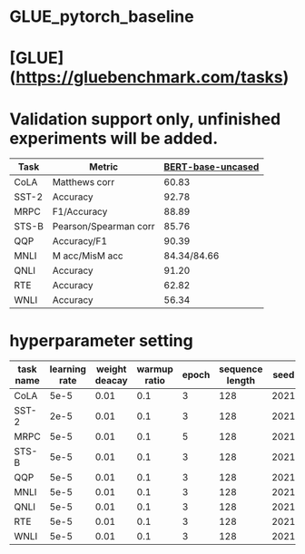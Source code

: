 # GLUE_pytorch_baseline


# [GLUE] (https://gluebenchmark.com/tasks)

# Validation support only, unfinished experiments will be added.

| Task  | Metric                       | [BERT-base-uncased](https://huggingface.co/bert-base-uncased)|
|-------|------------------------------|--------|
| CoLA  | Matthews corr                | 60.83 |
| SST-2 | Accuracy                     | 92.78 |
| MRPC  | F1/Accuracy                  | 88.89 |
| STS-B | Pearson/Spearman corr        | 85.76 |
| QQP   | Accuracy/F1                  | 90.39 |
| MNLI  | M acc/MisM acc               | 84.34/84.66 |
| QNLI  | Accuracy                     | 91.20 |
| RTE   | Accuracy                     | 62.82 |
| WNLI  | Accuracy                     | 56.34 |


# hyperparameter setting

| task name | learning rate | weight deacay | warmup ratio | epoch | sequence length | seed |
|-------|------|------|-----|---|-----|------|
| CoLA  | 5e-5 | 0.01 | 0.1 | 3 | 128 | 2021 |
| SST-2 | 2e-5 | 0.01 | 0.1 | 3 | 128 | 2021 |
| MRPC | 5e-5 | 0.01 | 0.1 | 5 | 128 | 2021 |
| STS-B | 5e-5 | 0.01 | 0.1 | 3 | 128 | 2021 |
| QQP | 5e-5 | 0.01 | 0.1 | 3 | 128 | 2021 |
| MNLI | 5e-5 | 0.01 | 0.1 | 3 | 128 | 2021 |
| QNLI | 5e-5 | 0.01 | 0.1 | 3 | 128 | 2021 |
| RTE | 5e-5 | 0.01 | 0.1 | 3 | 128 | 2021 |
| WNLI | 5e-5 | 0.01 | 0.1 | 3 | 128 | 2021 |
